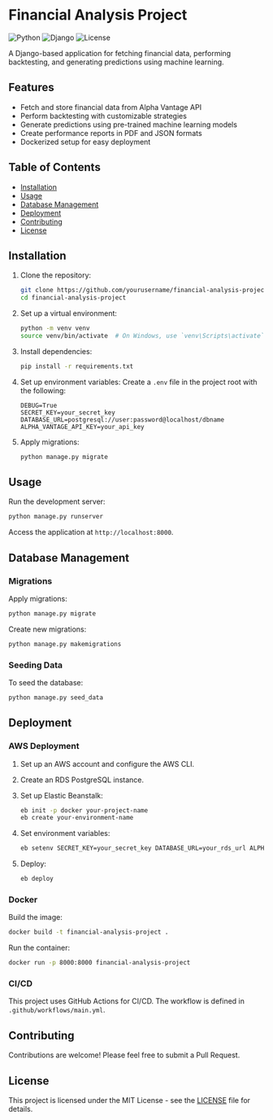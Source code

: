 # Financial Analysis Project

![Python](https://img.shields.io/badge/python-3.8+-blue.svg)
![Django](https://img.shields.io/badge/django-3.2+-green.svg)
![License](https://img.shields.io/badge/license-MIT-blue.svg)

A Django-based application for fetching financial data, performing backtesting, and generating predictions using machine learning.

## Features

- Fetch and store financial data from Alpha Vantage API
- Perform backtesting with customizable strategies
- Generate predictions using pre-trained machine learning models
- Create performance reports in PDF and JSON formats
- Dockerized setup for easy deployment

## Table of Contents

- [Installation](#installation)
- [Usage](#usage)
- [Database Management](#database-management)
- [Deployment](#deployment)
- [Contributing](#contributing)
- [License](#license)

## Installation

1. Clone the repository:
   ```sh
   git clone https://github.com/yourusername/financial-analysis-project.git
   cd financial-analysis-project
   ```

2. Set up a virtual environment:
   ```sh
   python -m venv venv
   source venv/bin/activate  # On Windows, use `venv\Scripts\activate`
   ```

3. Install dependencies:
   ```sh
   pip install -r requirements.txt
   ```

4. Set up environment variables:
   Create a `.env` file in the project root with the following:
   ```
   DEBUG=True
   SECRET_KEY=your_secret_key
   DATABASE_URL=postgresql://user:password@localhost/dbname
   ALPHA_VANTAGE_API_KEY=your_api_key
   ```

5. Apply migrations:
   ```sh
   python manage.py migrate
   ```

## Usage

Run the development server:
```sh
python manage.py runserver
```

Access the application at `http://localhost:8000`.

## Database Management

### Migrations

Apply migrations:
```sh
python manage.py migrate
```

Create new migrations:
```sh
python manage.py makemigrations
```

### Seeding Data

To seed the database:
```sh
python manage.py seed_data
```

## Deployment

### AWS Deployment

1. Set up an AWS account and configure the AWS CLI.

2. Create an RDS PostgreSQL instance.

3. Set up Elastic Beanstalk:
   ```sh
   eb init -p docker your-project-name
   eb create your-environment-name
   ```

4. Set environment variables:
   ```sh
   eb setenv SECRET_KEY=your_secret_key DATABASE_URL=your_rds_url ALPHA_VANTAGE_API_KEY=your_api_key
   ```

5. Deploy:
   ```sh
   eb deploy
   ```

### Docker

Build the image:
```sh
docker build -t financial-analysis-project .
```

Run the container:
```sh
docker run -p 8000:8000 financial-analysis-project
```

### CI/CD

This project uses GitHub Actions for CI/CD. The workflow is defined in `.github/workflows/main.yml`.

## Contributing

Contributions are welcome! Please feel free to submit a Pull Request.

## License

This project is licensed under the MIT License - see the [LICENSE](LICENSE) file for details.
